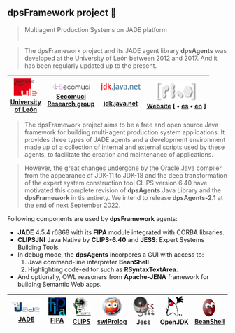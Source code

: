 ## dpsFramework project 👋

> Multiagent Production Systems on JADE platform <br><br>


>  The dpsFramework project and its JADE agent library **dpsAgents** was developed at the University of León between 2012 and 2017. And it has been regularly updated up to the present.


| [ ![](https://github.com/dpsframework/.github/blob/master/profile/unileon.png?raw=true)<br>University <br>of León](https://departamentos.unileon.es/ingenieria-electrica-y-de-sistemas-y-automatica/asignaturas-impartidas/) | [ ![](https://github.com/dpsframework/.github/blob/master/profile/secomuci.png?raw=true)<br>Secomuci<br>Research group](https://www.secomuci.com/) | [ ![](https://github.com/dpsframework/.github/blob/master/profile/jdk.java.net-small.png?raw=true)<br><br>jdk.java.net](https://jdk.java.net/18/) | [ ![](https://github.com/dpsframework/.github/blob/master/profile/dpsframework.png?raw=true)<br>Website](https://dpsframework.org/index.html) [ • [es](https://dpsframework.org/) • [en](https://dpsframework.org/index_en.html) ] |  
| :---: | :---: | :---: | :---: |  


> The dpsFramework project aims to be a free and open source Java framework for building multi-agent production system applications. It provides three types of JADE agents and a development environment made up of a collection of internal and external scripts used by these agents, to facilitate the creation and maintenance of applications.




>  However, the great changes undergone by the Oracle Java compiler from the appearance of JDK-11 to JDK-18 and the deep transformation of the expert system construction tool CLIPS version 6.40 have motivated this complete revision of **dpsAgents** Java Library and the **dpsFramework** in tis entirety. We intend to release **dpsAgents-2.1** at the end of next September 2022.



Following components are used by **dpsFramework** agents:


* **JADE** 4.5.4 r6868 with its **FIPA** module integrated with CORBA libraries.
* **CLIPSJNI** Java Native by **CLIPS-6.40** and **JESS**: Expert Systems Building Tools.
* In debug mode, the **dpsAgents** incorpores a GUI with access to:
  1. Java command-line interpreter **BeanShell**.
  1. Highlighting code-editor such as **RSyntaxTextArea**.
* And optionally, OWL reasoners from **Apache-JENA** framework for building Semantic Web apps.



| [ ![](https://github.com/dpsframework/.github/blob/master/profile/jade.png?raw=true)<br>JADE ](https://jade.tilab.com/) |  [ ![](https://github.com/dpsframework/.github/blob/master/profile/fipa.png?raw=true)<br>FIPA](http://fipa.org/)  | [ ![](https://github.com/dpsframework/.github/blob/master/profile/clips_logo.png?raw=true)<br>CLIPS ](https://www.clipsrules.net/)  |  [ ![](https://github.com/dpsframework/.github/blob/master/profile/swiprolog.png?raw=true)<br>swiProlog ](https://www.swi-prolog.org/)  | [ ![](https://github.com/dpsframework/.github/blob/master/profile/jess.png?raw=true)<br>Jess ](https://dpsframework.org/doc/engines/jess/docs/index.html)   | [ ![](https://github.com/dpsframework/.github/blob/master/profile/dukeWaveRed.png?raw=true)<br>OpenJDK  ](https://wiki.openjdk.org/display/JDKUpdates/JDK+17u) | [ ![](https://github.com/dpsframework/.github/blob/master/profile/homebutton.png?raw=true)<br>BeanShell ](https://github.com/beanshell/beanshell)  | 
| :---: | :---: | :---: | :---:    | :---: | :---:  | :---: | 



